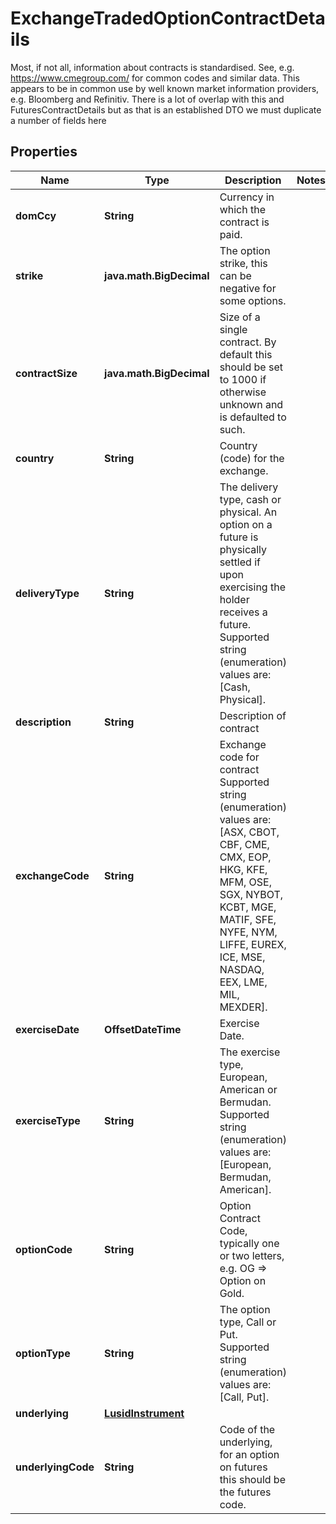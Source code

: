 

# ExchangeTradedOptionContractDetails

Most, if not all, information about contracts is standardised. See, e.g. https://www.cmegroup.com/ for  common codes and similar data. This appears to be in common use by well known market information providers, e.g. Bloomberg and Refinitiv.  There is a lot of overlap with this and FuturesContractDetails but as that is an established DTO we must duplicate a number of fields here

## Properties

Name | Type | Description | Notes
------------ | ------------- | ------------- | -------------
**domCcy** | **String** | Currency in which the contract is paid. | 
**strike** | **java.math.BigDecimal** | The option strike, this can be negative for some options. | 
**contractSize** | **java.math.BigDecimal** | Size of a single contract. By default this should be set to 1000 if otherwise unknown and is defaulted to such. | 
**country** | **String** | Country (code) for the exchange. | 
**deliveryType** | **String** | The delivery type, cash or physical. An option on a future is physically settled if upon exercising the  holder receives a future.  Supported string (enumeration) values are: [Cash, Physical]. | 
**description** | **String** | Description of contract | 
**exchangeCode** | **String** | Exchange code for contract  Supported string (enumeration) values are: [ASX, CBOT, CBF, CME, CMX, EOP, HKG, KFE, MFM, OSE, SGX, NYBOT, KCBT, MGE, MATIF, SFE, NYFE, NYM, LIFFE, EUREX, ICE, MSE, NASDAQ, EEX, LME, MIL, MEXDER]. | 
**exerciseDate** | **OffsetDateTime** | Exercise Date. | 
**exerciseType** | **String** | The exercise type, European, American or Bermudan.  Supported string (enumeration) values are: [European, Bermudan, American]. | 
**optionCode** | **String** | Option Contract Code, typically one or two letters, e.g. OG &#x3D;&gt; Option on Gold. | 
**optionType** | **String** | The option type, Call or Put.  Supported string (enumeration) values are: [Call, Put]. | 
**underlying** | [**LusidInstrument**](LusidInstrument.md) |  | 
**underlyingCode** | **String** | Code of the underlying, for an option on futures this should be the futures code. | 



